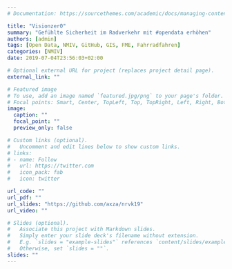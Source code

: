```yaml
---
# Documentation: https://sourcethemes.com/academic/docs/managing-content/

title: "Visionzer0"
summary: "Gefühlte Sicherheit im Radverkehr mit #opendata erhöhen"
authors: [admin]
tags: [Open Data, NMIV, GitHub, GIS, FME, Fahrradfahren]
categories: [NMIV]
date: 2019-07-04T23:56:03+02:00

# Optional external URL for project (replaces project detail page).
external_link: ""

# Featured image
# To use, add an image named `featured.jpg/png` to your page's folder.
# Focal points: Smart, Center, TopLeft, Top, TopRight, Left, Right, BottomLeft, Bottom, BottomRight.
image:
  caption: ""
  focal_point: ""
  preview_only: false

# Custom links (optional).
#   Uncomment and edit lines below to show custom links.
# links:
# - name: Follow
#   url: https://twitter.com
#   icon_pack: fab
#   icon: twitter

url_code: ""
url_pdf: ""
url_slides: "https://github.com/axza/nrvk19"
url_video: ""

# Slides (optional).
#   Associate this project with Markdown slides.
#   Simply enter your slide deck's filename without extension.
#   E.g. `slides = "example-slides"` references `content/slides/example-slides.md`.
#   Otherwise, set `slides = ""`.
slides: ""
---
```

